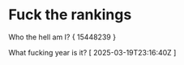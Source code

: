# Fuck the rankings

Who the hell am I?
{ 15448239 }

What fucking year is it?
[ 2025-03-19T23:16:40Z ]
